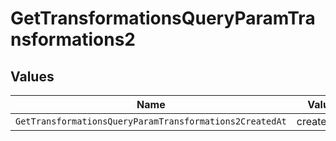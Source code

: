 # GetTransformationsQueryParamTransformations2


## Values

| Name                                                    | Value                                                   |
| ------------------------------------------------------- | ------------------------------------------------------- |
| `GetTransformationsQueryParamTransformations2CreatedAt` | created_at                                              |